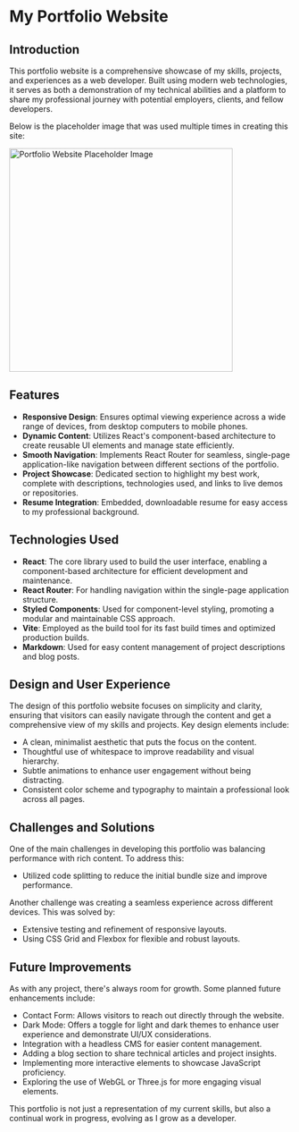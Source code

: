 # My Portfolio Website

## Introduction

This portfolio website is a comprehensive showcase of my skills, projects, and experiences as a web developer. Built using modern web technologies, it serves as both a demonstration of my technical abilities and a platform to share my professional journey with potential employers, clients, and fellow developers. 

Below is the placeholder image that was used multiple times in creating this site:

<img src="/images/mountains.png" alt="Portfolio Website Placeholder Image" width="400"/>

## Features

- **Responsive Design**: Ensures optimal viewing experience across a wide range of devices, from desktop computers to mobile phones.
- **Dynamic Content**: Utilizes React's component-based architecture to create reusable UI elements and manage state efficiently.
- **Smooth Navigation**: Implements React Router for seamless, single-page application-like navigation between different sections of the portfolio.
- **Project Showcase**: Dedicated section to highlight my best work, complete with descriptions, technologies used, and links to live demos or repositories.
- **Resume Integration**: Embedded, downloadable resume for easy access to my professional background.

## Technologies Used

- **React**: The core library used to build the user interface, enabling a component-based architecture for efficient development and maintenance.
- **React Router**: For handling navigation within the single-page application structure.
- **Styled Components**: Used for component-level styling, promoting a modular and maintainable CSS approach.
- **Vite**: Employed as the build tool for its fast build times and optimized production builds.
- **Markdown**: Used for easy content management of project descriptions and blog posts.

## Design and User Experience

The design of this portfolio website focuses on simplicity and clarity, ensuring that visitors can easily navigate through the content and get a comprehensive view of my skills and projects. Key design elements include:

- A clean, minimalist aesthetic that puts the focus on the content.
- Thoughtful use of whitespace to improve readability and visual hierarchy.
- Subtle animations to enhance user engagement without being distracting.
- Consistent color scheme and typography to maintain a professional look across all pages.

## Challenges and Solutions

One of the main challenges in developing this portfolio was balancing performance with rich content. To address this:

- Utilized code splitting to reduce the initial bundle size and improve performance.

Another challenge was creating a seamless experience across different devices. This was solved by:

- Extensive testing and refinement of responsive layouts.
- Using CSS Grid and Flexbox for flexible and robust layouts.

## Future Improvements

As with any project, there's always room for growth. Some planned future enhancements include:

- Contact Form: Allows visitors to reach out directly through the website.
- Dark Mode: Offers a toggle for light and dark themes to enhance user experience and demonstrate UI/UX considerations.
- Integration with a headless CMS for easier content management.
- Adding a blog section to share technical articles and project insights.
- Implementing more interactive elements to showcase JavaScript proficiency.
- Exploring the use of WebGL or Three.js for more engaging visual elements.

This portfolio is not just a representation of my current skills, but also a continual work in progress, evolving as I grow as a developer.
